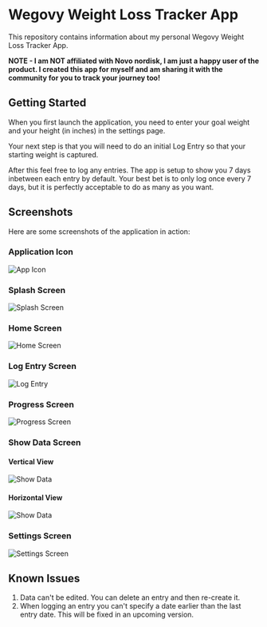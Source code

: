# Wegovy Weight Loss Tracker App

This repository contains information about my personal Wegovy Weight Loss Tracker App.

**NOTE - I am NOT affiliated with Novo nordisk, I am just a happy user of the product. I created this app for myself and am sharing it with the community for you to track your journey too!**

## Getting Started

When you first launch the application, you need to enter your goal weight and your height (in inches) in the settings page. 

Your next step is that you will need to do an initial Log Entry so that your starting weight is captured.

After this feel free to log any entries. The app is setup to show you 7 days inbetween each entry by default. Your best bet is to only log once every 7 days, but it is perfectly acceptable to do as many as you want.

## Screenshots

Here are some screenshots of the application in action:

### Application Icon
![App Icon](./images/App_Icon.jpeg)

### Splash Screen
![Splash Screen](./images/splash_screen.png)

### Home Screen
![Home Screen](./images/home_page.png)

### Log Entry Screen
![Log Entry](./images/log_entry.png)

### Progress Screen
![Progress Screen](./images/progress_page.png)

### Show Data Screen
#### Vertical View
![Show Data](./images/show_data_vertical.png)
#### Horizontal View
![Show Data](./images/show_data_horizontal.png)

### Settings Screen

![Settings Screen](./images/settings_screen.png)



## Known Issues

1. Data can't be edited. You can delete an entry and then re-create it.
2. When logging an entry you can't specify a date earlier than the last entry date. This will be fixed in an upcoming version.

